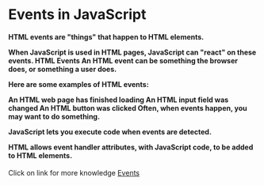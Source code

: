 # Events in JavaScript
<h4>HTML events are "things" that happen to HTML elements.

When JavaScript is used in HTML pages, JavaScript can "react" on these events.
HTML Events
An HTML event can be something the browser does, or something a user does.

Here are some examples of HTML events:

An HTML web page has finished loading
An HTML input field was changed
An HTML button was clicked
Often, when events happen, you may want to do something.

JavaScript lets you execute code when events are detected.

HTML allows event handler attributes, with JavaScript code, to be added to HTML elements.
</h4>

Click on link for more knowledge [Events](../js/25.events.js)